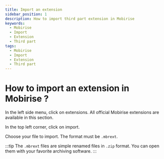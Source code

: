 ```yaml
---
title: Import an extension
sidebar_position: 1
description: How to import third part extension in Mobirise
keywords:
  - Mobirise
  - Import
  - Extension
  - Third part
tags:
  - Mobirise
  - Import
  - Extension
  - Third part
---
```


# How to import an extension in Mobirise ?

In the left side menu, click on extensions. All official Mobirise extensions are available in this section.

In the top left corner, click on import.

Choose your file to import. The format must be `.mbrext`.

:::tip
The `.mbrext` files are simple renamed files in `.zip` format. You can open them with your favorite archiving software.
:::
